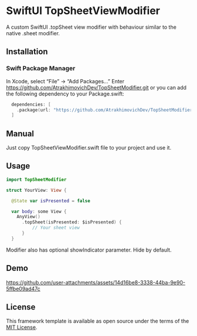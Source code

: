 # SwiftUI TopSheetViewModifier

A custom SwiftUI .topSheet view modifier with behaviour similar to the native .sheet modifier.

## Installation

### Swift Package Manager

In Xcode, select “File” → “Add Packages...”
Enter https://github.com/AtrakhimovichDev/TopSheetModifier.git
or you can add the following dependency to your Package.swift:
```swift
  dependencies: [
    .package(url: "https://github.com/AtrakhimovichDev/TopSheetModifier.git", branch: "main"),
  ]
```

## Manual

Just copy TopSheetViewModifier.swift file to your project and use it.

## Usage

```swift
import TopSheetModifier

struct YourView: View {

  @State var isPresented = false

  var body: some View {
    AnyView()
      .topSheet(isPresented: $isPresented) {
          // Your sheet view
      }
  }

```
Modifier also has optional showIndicator parameter. Hide by default.

## Demo

https://github.com/user-attachments/assets/14d16be8-3338-44ba-9e90-5ffbe09ad47c

## License

This framework template is available as open source under the terms of the [MIT License](https://opensource.org/license/MIT).
